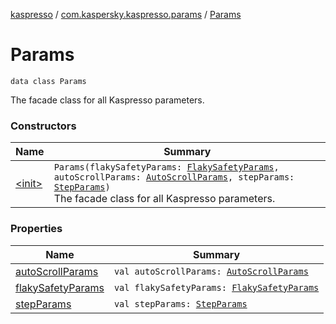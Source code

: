 [kaspresso](../../index.md) / [com.kaspersky.kaspresso.params](../index.md) / [Params](./index.md)

# Params

`data class Params`

The facade class for all Kaspresso parameters.

### Constructors

| Name | Summary |
|---|---|
| [&lt;init&gt;](-init-.md) | `Params(flakySafetyParams: `[`FlakySafetyParams`](../-flaky-safety-params/index.md)`, autoScrollParams: `[`AutoScrollParams`](../-auto-scroll-params/index.md)`, stepParams: `[`StepParams`](../-step-params/index.md)`)`<br>The facade class for all Kaspresso parameters. |

### Properties

| Name | Summary |
|---|---|
| [autoScrollParams](auto-scroll-params.md) | `val autoScrollParams: `[`AutoScrollParams`](../-auto-scroll-params/index.md) |
| [flakySafetyParams](flaky-safety-params.md) | `val flakySafetyParams: `[`FlakySafetyParams`](../-flaky-safety-params/index.md) |
| [stepParams](step-params.md) | `val stepParams: `[`StepParams`](../-step-params/index.md) |
